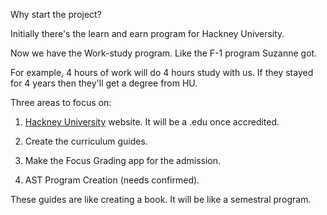 Why start the project?

Initially there's the learn and earn program for Hackney University.

Now we have the Work-study program. Like the F-1 program Suzanne got.

For example, 4 hours of work will do 4 hours study with us. If they stayed for 4 years then they'll get a degree from HU.

Three areas to focus on:

1. [Hackney University](https://hackneyuniversity.org/) website.  It will be a .edu once accredited. 

2. Create the curriculum guides.

3. Make the Focus Grading app for the admission.

4. AST Program Creation (needs confirmed).

These guides are like creating a book. It will be like a semestral program. 


